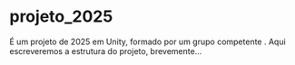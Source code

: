 # projeto_2025
É um projeto de 2025 em Unity, formado por um grupo competente .
Aqui escreveremos a estrutura do projeto, brevemente...

